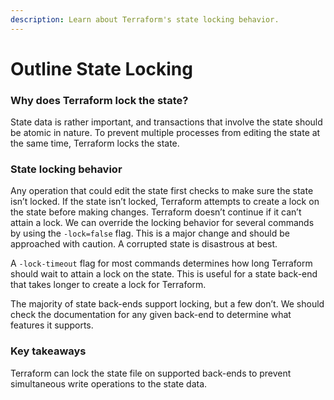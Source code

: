 ```yaml
---
description: Learn about Terraform's state locking behavior.
---
```


# Outline State Locking

### Why does Terraform lock the state? <a href="#why-does-terraform-lock-the-state" id="why-does-terraform-lock-the-state"></a>

State data is rather important, and transactions that involve the state should be atomic in nature. To prevent multiple processes from editing the state at the same time, Terraform locks the state.

### State locking behavior <a href="#state-locking-behavior" id="state-locking-behavior"></a>

Any operation that could edit the state first checks to make sure the state isn’t locked. If the state isn’t locked, Terraform attempts to create a lock on the state before making changes. Terraform doesn’t continue if it can’t attain a lock. We can override the locking behavior for several commands by using the `-lock=false` flag. This is a major change and should be approached with caution. A corrupted state is disastrous at best.

A `-lock-timeout` flag for most commands determines how long Terraform should wait to attain a lock on the state. This is useful for a state back-end that takes longer to create a lock for Terraform.

The majority of state back-ends support locking, but a few don’t. We should check the documentation for any given back-end to determine what features it supports.

### Key takeaways <a href="#key-takeaways" id="key-takeaways"></a>

Terraform can lock the state file on supported back-ends to prevent simultaneous write operations to the state data.
